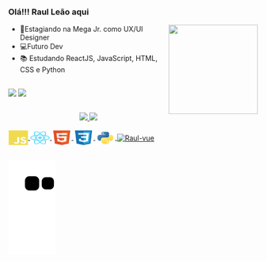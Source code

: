 ### Olá!!! Raul Leão aqui

<img align='right' src='https://media4.giphy.com/media/MEYOZobkbW4YTkK7Pb/giphy.gif?cid=ecf05e47nvbryoke3hztj9md61qwk1yjqdskh6ipdmsd82mn&rid=giphy.gif&ct=s' width="180" height ="180">

- 🌆Estagiando na Mega Jr. como UX/UI Designer
- 💻Futuro Dev
- 📚 Estudando ReactJS, JavaScript, HTML, CSS e Python

##
<div>
  <a href="https://www.linkedin.com/in/raul-leão-914a4a20b/" target="_blank"><img src="https://img.shields.io/badge/-LinkedIn-%230077B5?style=for-the-badge&logo=linkedin&logoColor=white" target="_blank"></a>
  <a href="https://www.instagram.com/leao_raul/" target="_blank"><img src="https://img.shields.io/badge/Instagram-E4405F?style=for-the-badge&logo=instagram&logoColor=white" target="_blank"></a>
<div/>

  ##
  
<div align="center">
  <a href="https://github.com/Raulleao">
  <img height="180em" src="https://github-readme-stats.vercel.app/api?username=raulleao&show_icons=true&theme=dracula&include_all_commits=true&count_private=true"/>
  <img height="180em" src="https://github-readme-stats.vercel.app/api/top-langs/?username=raulleao&layout=compact&langs_count=7&theme=dracula"/>
</div>
 
 <div style="display: inline_block"><br>
  <img align="center" alt="Raul-Js" height="30" width="40" src="https://raw.githubusercontent.com/devicons/devicon/master/icons/javascript/javascript-plain.svg">
  <img align="center" alt="Raul-React" height="30" width="40" src="https://raw.githubusercontent.com/devicons/devicon/master/icons/react/react-original.svg">
  <img align="center" alt="Raul-HTML" height="30" width="40" src="https://raw.githubusercontent.com/devicons/devicon/master/icons/html5/html5-original.svg">
  <img align="center" alt="Raul-CSS" height="30" width="40" src="https://raw.githubusercontent.com/devicons/devicon/master/icons/css3/css3-original.svg">
  <img align="center" alt="Raul-Python" height="30" width="40" src="https://raw.githubusercontent.com/devicons/devicon/master/icons/python/python-original.svg">
  <img align="center" alt="Raul-vue" height="30" width="40" src="https://cdn.jsdelivr.net/gh/devicons/devicon/icons/vuejs/vuejs-original.svg" />
</div>
  
 ##

  ![Snake animation](https://github.com/Raulleao/raulleao/blob/output/github-contribution-grid-snake.svg)
